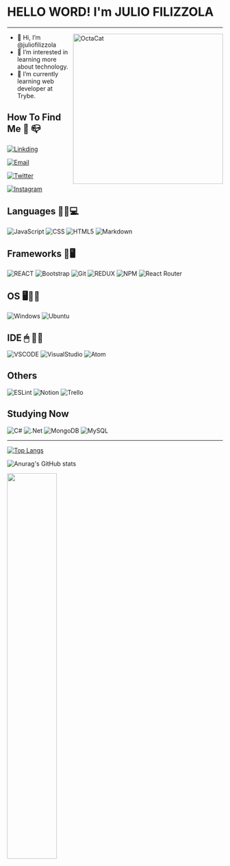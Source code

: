 # HELLO WORD! I'm JULIO FILIZZOLA
***

<img align="right" src="https://octocat-generator-assets.githubusercontent.com/my-octocat-1621366404262.png" alt="OctaCat" width="350px" height="350px">


- 👋 Hi, I’m @juliofilizzola
- 👀 I’m interested in learning more about technology.
- 🌱 I’m currently learning web developer at Trybe.


## How To Find Me 📧 📪
[![Linkding](https://img.shields.io/badge/LinkedIn-0077B5?style=for-the-badge&logo=linkedin&logoColor=white)](https://www.linkedin.com/in/julio-filizzola/)

[![Email](https://img.shields.io/badge/Microsoft_Outlook-0078D4?style=for-the-badge&logo=microsoft-outlook&logoColor=white)](mailto:juliofilizzola@hotmail.com)

[![Twitter](https://img.shields.io/badge/juliofilizzola-%231DA1F2.svg?style=for-the-badge&logo=Twitter&logoColor=white)](https://twitter.com/Juliofilizzola)

[![Instagram](https://img.shields.io/badge/juliofilizzzola-%23E4405F.svg?style=for-the-badge&logo=Instagram&logoColor=white)](https://www.instagram.com/juliofilizzola/)


## Languages 👨‍💻💻 

![JavaScript](https://img.shields.io/badge/JavaScript-F7DF1E?style=for-the-badge&logo=javascript&logoColor=black)
![CSS](https://img.shields.io/badge/CSS3-1572B6?style=for-the-badge&logo=css3&logoColor=white)
![HTML5](https://img.shields.io/badge/HTML5-E34F26?style=for-the-badge&logo=html5&logoColor=white)
![Markdown](https://img.shields.io/badge/markdown-%23000000.svg?style=for-the-badge&logo=markdown&logoColor=white)


## Frameworks 🚀🖥

![REACT](https://img.shields.io/badge/React-20232A?style=for-the-badge&logo=react&logoColor=61DAFB)
![Bootstrap](https://img.shields.io/badge/Bootstrap-563D7C?style=for-the-badge&logo=bootstrap&logoColor=white)
![Git](https://img.shields.io/badge/Git-F05032?style=for-the-badge&logo=git&logoColor=white)
![REDUX](https://img.shields.io/badge/Redux-593D88?style=for-the-badge&logo=redux&logoColor=white)
![NPM](https://img.shields.io/badge/NPM-%23000000.svg?style=for-the-badge&logo=npm&logoColor=white)
![React Router](https://img.shields.io/badge/React_Router-CA4245?style=for-the-badge&logo=react-router&logoColor=white)


 ## OS 🖥👩‍💻
 
 ![Windows](https://img.shields.io/badge/Windows-0078D6?style=for-the-badge&logo=windows&logoColor=white)
 ![Ubuntu](https://img.shields.io/badge/Ubuntu-E95420?style=for-the-badge&logo=ubuntu&logoColor=white)

 ## IDE 🖱 👩‍💻
 
 ![VSCODE](https://img.shields.io/badge/Visual_Studio_Code-0078D4?style=for-the-badge&logo=visual%20studio%20code&logoColor=white)
 ![VisualStudio](https://img.shields.io/badge/Visual_Studio-5C2D91?style=for-the-badge&logo=visual%20studio&logoColor=white)
 ![Atom](https://img.shields.io/badge/Atom-66595C?style=for-the-badge&logo=Atom&logoColor=white)

## Others

![ESLint](https://img.shields.io/badge/ESLint-4B3263?style=for-the-badge&logo=eslint&logoColor=white)
![Notion](https://img.shields.io/badge/Notion-%23000000.svg?style=for-the-badge&logo=notion&logoColor=white)
![Trello](https://img.shields.io/badge/Trello-%23026AA7.svg?style=for-the-badge&logo=Trello&logoColor=white)

## Studying Now

![C#](https://img.shields.io/badge/c%23-%23239120.svg?style=for-the-badge&logo=c-sharp&logoColor=white)
![.Net](https://img.shields.io/badge/.NET-5C2D91?style=for-the-badge&logo=.net&logoColor=white)
![MongoDB](https://img.shields.io/badge/MongoDB-%234ea94b.svg?style=for-the-badge&logo=mongodb&logoColor=white)
![MySQL](https://img.shields.io/badge/mysql-%2300f.svg?style=for-the-badge&logo=mysql&logoColor=white)

---

[![Top Langs](https://github-readme-stats.vercel.app/api/top-langs/?username=juliofilizzola&layout=compacttheme=radical)](https://github.com/anuraghazra/github-readme-stats)


![Anurag's GitHub stats](https://github-readme-stats.vercel.app/api?username=juliofilizzola&show_icons=true&theme=radical)




<img src="https://github-readme-streak-stats.herokuapp.com/?user=juliofilizzola&theme=white" width="48%">
<!---
juliofilizzola/juliofilizzola is a ✨ special ✨ repository because its `README.md` (this file) appears on your GitHub profile.
You can click the Preview link to take a look at your changes.
--->
